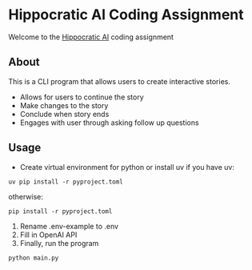 # Hippocratic AI Coding Assignment
Welcome to the [Hippocratic AI](https://www.hippocraticai.com) coding assignment

## About
This is a CLI program that allows users to create interactive
stories.
- Allows for users to continue the story
- Make changes to the story
- Conclude when story ends
- Engages with user through asking follow up questions

## Usage
- Create virtual environment for python or install uv
if you have uv:
```shell
uv pip install -r pyproject.toml
```
otherwise:
```shell
pip install -r pyproject.toml
```

1. Rename .env-example to .env
2. Fill in OpenAI API
3. Finally, run the program
```shell
python main.py
```

